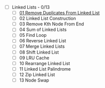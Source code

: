 - [ ] Linked Lists - 0/13
  - [ ] [01 Remove Duplicates From Linked List](https://www.algoexpert.io/questions/remove-duplicates-from-linked-list)
  - [ ] 02 Linked List Construction
  - [ ] 03 Remove Kth Node From End
  - [ ] 04 Sum of Linked Lists
  - [ ] 05 Find Loop
  - [ ] 06 Reverse Linked List
  - [ ] 07 Merge Linked Lists
  - [ ] 08 Shift Linked List
  - [ ] 09 LRU Cache
  - [ ] 10 Rearrange Linked List
  - [ ] 11 Linked List Palindrome
  - [ ] 12 Zip Linked List
  - [ ] 13 Node Swap
